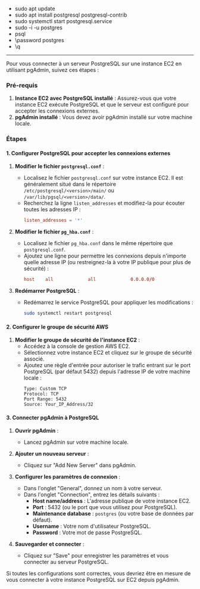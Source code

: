 - sudo apt update
- sudo apt install postgresql postgresql-contrib
- sudo systemctl start postgresql.service
- sudo -i -u postgres
- psql
- \password postgres
- \q

---

Pour vous connecter à un serveur PostgreSQL sur une instance EC2 en utilisant pgAdmin, suivez ces étapes :

### Pré-requis

1. **Instance EC2 avec PostgreSQL installé** : Assurez-vous que votre instance EC2 exécute PostgreSQL et que le serveur est configuré pour accepter les connexions externes.
2. **pgAdmin installé** : Vous devez avoir pgAdmin installé sur votre machine locale.

### Étapes

#### 1. Configurer PostgreSQL pour accepter les connexions externes

1. **Modifier le fichier `postgresql.conf`** :
    - Localisez le fichier `postgresql.conf` sur votre instance EC2. Il est généralement situé dans le répertoire `/etc/postgresql/<version>/main/` ou `/var/lib/pgsql/<version>/data/`.
    - Recherchez la ligne `listen_addresses` et modifiez-la pour écouter toutes les adresses IP :
      ```conf
      listen_addresses = '*'
      ```

2. **Modifier le fichier `pg_hba.conf`** :
    - Localisez le fichier `pg_hba.conf` dans le même répertoire que `postgresql.conf`.
    - Ajoutez une ligne pour permettre les connexions depuis n'importe quelle adresse IP (ou restreignez-la à votre IP publique pour plus de sécurité) :
      ```conf
      host    all             all             0.0.0.0/0               md5
      ```

3. **Redémarrer PostgreSQL** :
    - Redémarrez le service PostgreSQL pour appliquer les modifications :
      ```sh
      sudo systemctl restart postgresql
      ```

#### 2. Configurer le groupe de sécurité AWS

1. **Modifier le groupe de sécurité de l'instance EC2** :
    - Accédez à la console de gestion AWS EC2.
    - Sélectionnez votre instance EC2 et cliquez sur le groupe de sécurité associé.
    - Ajoutez une règle d'entrée pour autoriser le trafic entrant sur le port PostgreSQL (par défaut 5432) depuis l'adresse IP de votre machine locale :
      ```plaintext
      Type: Custom TCP
      Protocol: TCP
      Port Range: 5432
      Source: Your_IP_Address/32
      ```

#### 3. Connecter pgAdmin à PostgreSQL

1. **Ouvrir pgAdmin** :
    - Lancez pgAdmin sur votre machine locale.

2. **Ajouter un nouveau serveur** :
    - Cliquez sur "Add New Server" dans pgAdmin.

3. **Configurer les paramètres de connexion** :
    - Dans l'onglet "General", donnez un nom à votre serveur.
    - Dans l'onglet "Connection", entrez les détails suivants :
      - **Host name/address** : L'adresse publique de votre instance EC2.
      - **Port** : 5432 (ou le port que vous utilisez pour PostgreSQL).
      - **Maintenance database** : `postgres` (ou votre base de données par défaut).
      - **Username** : Votre nom d'utilisateur PostgreSQL.
      - **Password** : Votre mot de passe PostgreSQL.

4. **Sauvegarder et connecter** :
    - Cliquez sur "Save" pour enregistrer les paramètres et vous connecter au serveur PostgreSQL.

Si toutes les configurations sont correctes, vous devriez être en mesure de vous connecter à votre instance PostgreSQL sur EC2 depuis pgAdmin.

